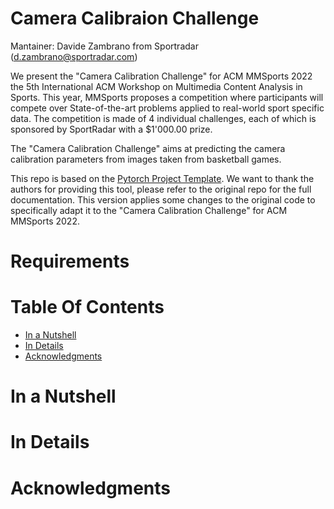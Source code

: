 # Camera Calibraion Challenge

Mantainer: Davide Zambrano from Sportradar (d.zambrano@sportradar.com)

We present the "Camera Calibration Challenge" for ACM MMSports 2022 the 5th International ACM Workshop on Multimedia Content Analysis in Sports. This year, MMSports proposes a competition where participants will compete over State-of-the-art problems applied to real-world sport specific data. The competition is made of 4 individual challenges, each of which is sponsored by SportRadar with a $1'000.00 prize.

The "Camera Calibration Challenge" aims at predicting the camera calibration parameters from images taken from basketball games.

This repo is based on the [Pytorch Project Template](https://github.com/L1aoXingyu/Deep-Learning-Project-Template). We want to thank the authors for providing this tool, please refer to the original repo for the full documentation. This version applies some changes to the original code to specifically adapt it to the "Camera Calibration Challenge" for ACM MMSports 2022.

# Requirements

# Table Of Contents

- [In a Nutshell](#in-a-nutshell)
- [In Details](#in-details)
- [Acknowledgments](#acknowledgments)

# In a Nutshell

# In Details

# Acknowledgments
